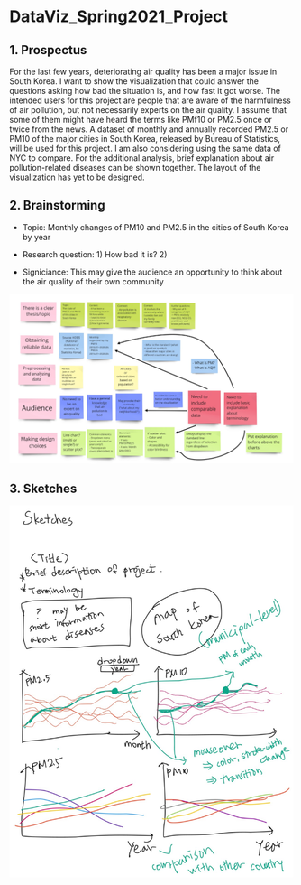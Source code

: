 # DataViz_Spring2021_Project

## 1. Prospectus

For the last few years, deteriorating air quality has been a major issue in South Korea. I want to show the visualization that could answer the questions asking how bad the situation is, and how fast it got worse. The intended users for this project are people that are aware of the harmfulness of air pollution, but not necessarily experts on the air quality. I assume that some of them might have heard the terms like PMf10 or PM2.5 once or twice from the news. A dataset of monthly and annually recorded PM2.5 or PM10 of the major cities in South Korea, released by Bureau of Statistics, will be used for this project. I am also considering using the same data of NYC to compare. For the additional analysis, brief explanation about air pollution-related diseases can be shown together. The layout of the visualization has yet to be designed.

## 2. Brainstorming

- Topic: Monthly changes of PM10 and PM2.5 in the cities of South Korea by year

- Research question: 1) How bad it is? 2)

- Signiciance: This may give the audience an opportunity to think about the air quality of their own community

![brainstorm](./img/brainstorm_2.jpg)

## 3. Sketches

![sketches](./img/sketches_2.jpg)

